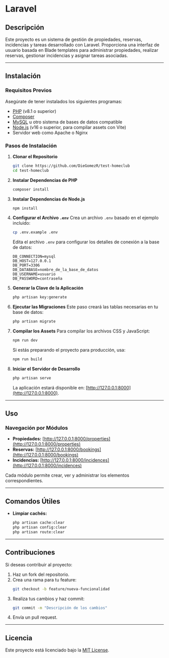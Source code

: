 # Laravel

## Descripción
Este proyecto es un sistema de gestión de propiedades, reservas, incidencias y tareas desarrollado con Laravel. Proporciona una interfaz de usuario basada en Blade templates para administrar propiedades, realizar reservas, gestionar incidencias y asignar tareas asociadas.

---

## Instalación

### Requisitos Previos
Asegúrate de tener instalados los siguientes programas:

- [PHP](https://www.php.net/) (v8.1 o superior)
- [Composer](https://getcomposer.org/)
- [MySQL](https://www.mysql.com/) u otro sistema de bases de datos compatible
- [Node.js](https://nodejs.org/) (v16 o superior, para compilar assets con Vite)
- Servidor web como Apache o Nginx

### Pasos de Instalación

1. **Clonar el Repositorio**
   ```bash
   git clone https://github.com/DieGomezR/test-homeclub
   cd test-homeclub
   ```

2. **Instalar Dependencias de PHP**
   ```bash
   composer install
   ```

3. **Instalar Dependencias de Node.js**
   ```bash
   npm install
   ```

4. **Configurar el Archivo `.env`**
   Crea un archivo `.env` basado en el ejemplo incluido:
   ```bash
   cp .env.example .env
   ```
   Edita el archivo `.env` para configurar los detalles de conexión a la base de datos:
   ```env
   DB_CONNECTION=mysql
   DB_HOST=127.0.0.1
   DB_PORT=3306
   DB_DATABASE=nombre_de_la_base_de_datos
   DB_USERNAME=usuario
   DB_PASSWORD=contraseña
   ```

5. **Generar la Clave de la Aplicación**
   ```bash
   php artisan key:generate
   ```

6. **Ejecutar las Migraciones**
   Este paso creará las tablas necesarias en tu base de datos:
   ```bash
   php artisan migrate
   ```

7. **Compilar los Assets**
   Para compilar los archivos CSS y JavaScript:
   ```bash
   npm run dev
   ```
   Si estás preparando el proyecto para producción, usa:
   ```bash
   npm run build
   ```

8. **Iniciar el Servidor de Desarrollo**
   ```bash
   php artisan serve
   ```
   La aplicación estará disponible en: [http://127.0.0.1:8000](http://127.0.0.1:8000).

---

## Uso

### Navegación por Módulos

- **Propiedades:** [http://127.0.0.1:8000/properties](http://127.0.0.1:8000/properties)
- **Reservas:** [http://127.0.0.1:8000/bookings](http://127.0.0.1:8000/bookings)
- **Incidencias:** [http://127.0.0.1:8000/incidences](http://127.0.0.1:8000/incidences)

Cada módulo permite crear, ver y administrar los elementos correspondientes.

---

## Comandos Útiles

- **Limpiar cachés:**
  ```bash
  php artisan cache:clear
  php artisan config:clear
  php artisan route:clear
  ```

---

## Contribuciones

Si deseas contribuir al proyecto:

1. Haz un fork del repositorio.
2. Crea una rama para tu feature:
   ```bash
   git checkout -b feature/nueva-funcionalidad
   ```
3. Realiza tus cambios y haz commit:
   ```bash
   git commit -m "Descripción de los cambios"
   ```
4. Envía un pull request.

---

## Licencia

Este proyecto está licenciado bajo la [MIT License](LICENSE).
